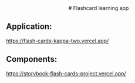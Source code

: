 <div align="center"> # Flashcard learning app </div>


## Application: 

https://flash-cards-kappa-two.vercel.app/


## Components: 

https://storybook-flash-cards-project.vercel.app/
